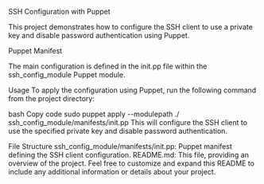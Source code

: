 SSH Configuration with Puppet

This project demonstrates how to configure the SSH client to use a private key and disable password authentication using Puppet.

Puppet Manifest

The main configuration is defined in the init.pp file within the ssh_config_module Puppet module.

Usage
To apply the configuration using Puppet, run the following command from the project directory:

bash
Copy code
sudo puppet apply --modulepath ./ ssh_config_module/manifests/init.pp
This will configure the SSH client to use the specified private key and disable password authentication.

File Structure
ssh_config_module/manifests/init.pp: Puppet manifest defining the SSH client configuration.
README.md: This file, providing an overview of the project.
Feel free to customize and expand this README to include any additional information or details about your project.